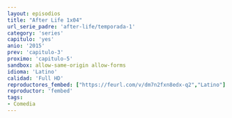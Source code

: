 ```yaml
---
layout: episodios
title: "After Life 1x04"
url_serie_padre: 'after-life/temporada-1'
category: 'series'
capitulo: 'yes'
anio: '2015'
prev: 'capitulo-3'
proximo: 'capitulo-5'
sandbox: allow-same-origin allow-forms
idioma: 'Latino'
calidad: 'Full HD'
reproductores_fembed: ["https://feurl.com/v/dm7n2fxn8edx-q2","Latino"]
reproductor: 'fembed'
tags:
- Comedia
---
```













